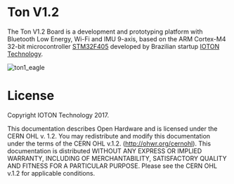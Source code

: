 Ton V1.2
========

The Ton V1.2 Board is a development and prototyping platform with Bluetooth Low Energy, Wi-Fi and IMU 9-axis,
based on the ARM Cortex-M4 32-bit microcontroller [STM32F405](http://www.st.com/web/en/catalog/mmc/SC1169/SS1577/LN1035/PF252144) developed by Brazilian startup [IOTON Technology](http://ioton.cc/).

![ton1_eagle](https://raw.githubusercontent.com/iotontech/ton/master/preview/ton1_eagle.png)


# License

Copyright IOTON Technology 2017.

This documentation describes Open Hardware and is licensed under the CERN OHL v. 1.2.
You may redistribute and modify this documentation under the terms of the CERN OHL v.1.2. (http://ohwr.org/cernohl). This documentation is distributed WITHOUT ANY EXPRESS OR IMPLIED WARRANTY, INCLUDING OF MERCHANTABILITY, SATISFACTORY QUALITY AND FITNESS FOR A PARTICULAR PURPOSE. Please see the CERN OHL v.1.2 for applicable conditions.
